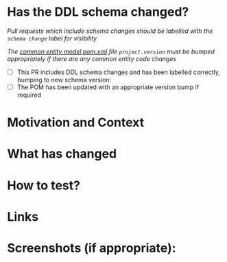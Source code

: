 # Has the DDL schema changed?
*Pull requests which include schema changes should be labelled with the `schema change` label for visibility*

*The [common entity model pom.xml](ssdc-rm-common-entity-model/pom.xml) file `project.version` must be bumped
appropriately if there are any common entity code changes*

* [ ] This PR includes DDL schema changes and has been labelled correctly, bumping to new schema
  version: <!---Add the new schema version number if it has changes-->
* [ ] The POM has been updated with an appropriate version bump if required

# Motivation and Context
<!--- Why is this change required? What problem does it solve? -->


# What has changed
<!--- What code changes has been made -->
<!--- Has there been any refactoring -->
<!--- What tests have been written -->

# How to test?
<!--- Describe in detail how you tested your changes. -->
<!--- Include details of your testing environment, and the tests you ran to see how your change affects other areas of the code, etc. -->
<!--- Are there any automated tests that mean changes don't need to be manually changed -->

# Links
<!--- Add any links to issues (trello, github issues) -->
<!--- Links to any documentation -->
<!--- Links to any related PRs -->

# Screenshots (if appropriate):

